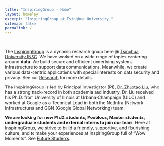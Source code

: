```yaml
---
title: "InspiringGroup - Home"
layout: homelay
excerpt: "InspiringGroup at Tsinghua University."
sitemap: false
permalink: /
---
```


<br />

<div class="homewords">

The [InspiringGroup](.) is a dynamic research group here @ [Tsinghua University INSC](https://www.insc.tsinghua.edu.cn/info/1181/1432.htm). We have worked on a wide range of topics centering around **data**. We build secure and efficient underlying systems infrastructure to support data communications. Meanwhile, we create various data-centric applications with special interests on data security and privacy. See our [Research](./research) for more details. 

The InspiringGroup is led by Principal Investigator (PI), [Dr. Zhuotao Liu](./team), who has a strong track-record in both academia and industry. Dr. Liu received his Ph.D. from University of Illinois at Urbana-Champaign (UIUC) and worked at Google as a Technical Lead in both the NetInfra (Network Infrastructure) and GGN (Google Global Networking) team.  

<span class="">**We are looking for new Ph.D. students, Postdocs, Master students, undergraduate students and external interns to join our team**</span>. Here at InspiringGroup, we strive to build a friendly, supportive, and flourishing culture, and to make your experiences at InspiringGroup full of “Wow Moments”. See [Future Students](./joinus). 

</div>
